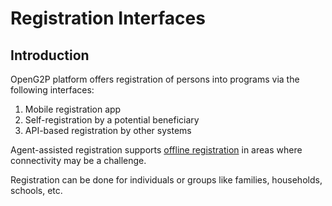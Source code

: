 # Registration Interfaces

## Introduction

OpenG2P platform offers registration of persons into programs via the following interfaces:

1. Mobile registration app&#x20;
2. Self-registration by a potential beneficiary&#x20;
3. API-based registration by other systems

Agent-assisted registration supports [offline registration](offline-registration.md) in areas where connectivity may be a challenge.

Registration can be done for individuals or groups like families, households, schools, etc.
